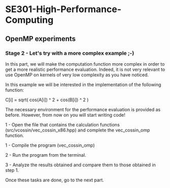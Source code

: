 # SE301-High-Performance-Computing
 
## OpenMP experiments

### Stage 2 - Let's try with a more complex example ;-)

In this part, we will make the computation function more complex in order to get a more realistic performance evaluation. Indeed, it is not very relevant to use OpenMP on kernels of very low complexity as you have noticed.

In this example we will be interested in the implementation of the following function:

C[i] = sqrt( cos(A[i]) ^ 2 + cos(B[i]) ^ 2 )


The necessary environment for the performance evaluation is provided as before. However, from now on you will start writing code!

1 - Open the file that contains the calculation functions (src/vcossin/vec_cossin_x86.hpp) and complete the vec_cossin_omp function.

1 - Compile the program (vec_cossin_omp)

2 - Run the program from the terminal.

3 - Analyze the results obtained and compare them to those obtained in step 1.

Once these tasks are done, go to the next part.

